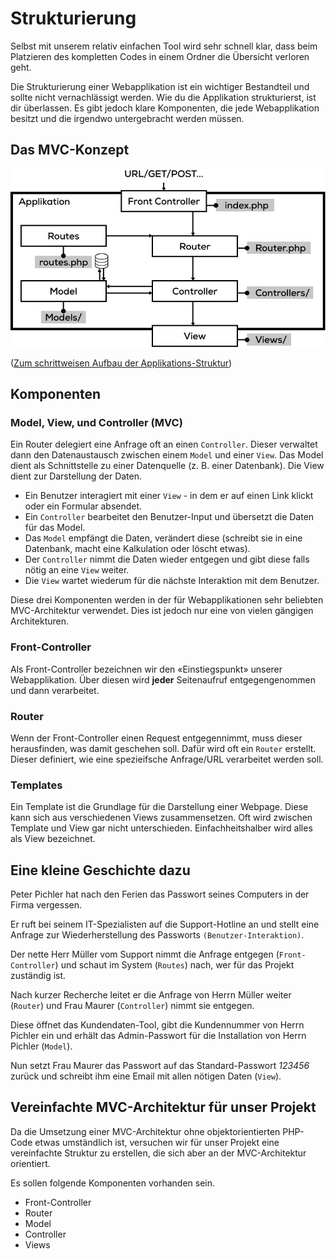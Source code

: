 # Strukturierung

Selbst mit unserem relativ einfachen Tool wird sehr schnell klar, dass beim Platzieren des kompletten Codes in einem Ordner die Übersicht verloren geht.

Die Strukturierung einer Webapplikation ist ein wichtiger Bestandteil und sollte nicht vernachlässigt werden. Wie du die Applikation strukturierst, ist dir überlassen. Es gibt jedoch klare Komponenten, die jede Webapplikation besitzt und die irgendwo untergebracht werden müssen.

## Das MVC-Konzept
![Szene 1](res/09.jpg)

([Zum schrittweisen Aufbau der Applikations-Struktur](res))

## Komponenten

### Model, View, und Controller (MVC)

Ein Router delegiert eine Anfrage oft an einen `Controller`. Dieser verwaltet dann den Datenaustausch zwischen einem `Model` und einer `View`. Das Model dient als Schnittstelle zu einer Datenquelle (z. B. einer Datenbank). Die View dient zur Darstellung der Daten.

* Ein Benutzer interagiert mit einer `View` - in dem er auf einen Link klickt oder ein Formular absendet.
* Ein `Controller` bearbeitet den Benutzer-Input und übersetzt die Daten für das Model.
* Das `Model` empfängt die Daten, verändert diese (schreibt sie in eine Datenbank, macht eine Kalkulation oder löscht etwas).
* Der `Controller` nimmt die Daten wieder entgegen und gibt diese falls nötig an eine `View` weiter.
* Die `View` wartet wiederum für die nächste Interaktion mit dem Benutzer.

Diese drei Komponenten werden in der für Webapplikationen sehr beliebten MVC-Architektur verwendet. Dies ist jedoch nur eine von vielen gängigen Architekturen.

### Front-Controller

Als Front-Controller bezeichnen wir den «Einstiegspunkt» unserer Webapplikation. Über diesen wird **jeder** Seitenaufruf entgegengenommen und dann verarbeitet.

### Router

Wenn der Front-Controller einen Request entgegennimmt, muss dieser herausfinden, was damit geschehen soll. Dafür wird oft ein `Router` erstellt. Dieser definiert, wie eine spezieifsche Anfrage/URL verarbeitet werden soll.

### Templates

Ein Template ist die Grundlage für die Darstellung einer Webpage. Diese kann sich aus verschiedenen Views zusammensetzen. Oft wird zwischen Template und View gar nicht unterschieden. Einfachheitshalber wird alles als View bezeichnet.

## Eine kleine Geschichte dazu

Peter Pichler hat nach den Ferien das Passwort seines Computers in der Firma vergessen. 

Er ruft bei seinem IT-Spezialisten auf die Support-Hotline an und stellt eine Anfrage zur Wiederherstellung des Passworts `(Benutzer-Interaktion)`. 

Der nette Herr Müller vom Support nimmt die Anfrage entgegen (`Front-Controller`) und schaut im System (`Routes`) nach, wer für das Projekt zuständig ist. 

Nach kurzer Recherche leitet er die Anfrage von Herrn Müller weiter (`Router`) und Frau Maurer (`Controller`) nimmt sie entgegen. 

Diese öffnet das Kundendaten-Tool, gibt die Kundennummer von Herrn Pichler ein und erhält das Admin-Passwort für die Installation von Herrn Pichler (`Model`).

Nun setzt Frau Maurer das Passwort auf das Standard-Passwort *123456* zurück und schreibt ihm eine Email mit allen nötigen Daten (`View`).

## Vereinfachte MVC-Architektur für unser Projekt

Da die Umsetzung einer MVC-Architektur ohne objektorientierten PHP-Code etwas umständlich ist, versuchen wir für unser Projekt eine vereinfachte Struktur zu erstellen, die sich aber an der MVC-Architektur orientiert.

Es sollen folgende Komponenten vorhanden sein.

* Front-Controller
* Router
* Model
* Controller
* Views
